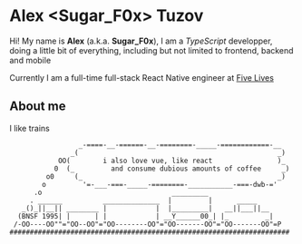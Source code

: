 # Alex <Sugar_F0x> Tuzov

Hi! My name is **Alex** (a.k.a. **Sugar_F0x**),
I am a _TypeScript_ developper, doing a little bit of everything, including but not limited to frontend, backend and mobile

Currently I am a full-time full-stack React Native engineer at [Five Lives](https://fivelives.health)

## About me

I like trains

```
                 _-====-__-======-__-========-_____-============-__
               _(                                                 _)
            OO(        i also love vue, like react                )_
           0  (_         and consume dubious amounts of coffee     _)
         o0     (_                                                _)
        o         '=-___-===-_____-========-___________-===-dwb-='
      .o                                _________
     . ______          ______________  |         |      _____
   _()_||__|| ________ |            |  |_________|   __||___||__
  (BNSF 1995| |      | |            | __Y______00_| |_         _|
 /-OO----OO""="OO--OO"="OO--------OO"="OO-------OO"="OO-------OO"=P
#####################################################################
```
